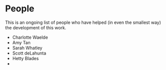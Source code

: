 # People

This is an ongoing list of people who have helped (in even the smallest way) the development of this work.

- Charlotte Waelde  
- Amy Tan  
- Sarah Whatley  
- Scott deLahunta  
- Hetty Blades  
- 
